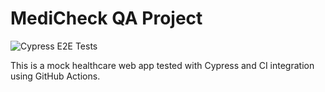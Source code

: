 # MediCheck QA Project

![Cypress E2E Tests](https://github.com/SUPRA11123/medi-check/actions/workflows/e2e-tests.yml/badge.svg)

This is a mock healthcare web app tested with Cypress and CI integration using GitHub Actions.
